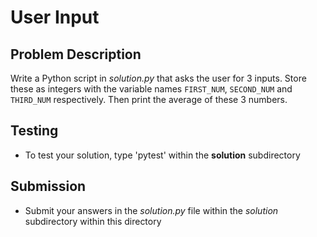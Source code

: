 # User Input

## Problem Description
Write a Python script in *solution.py* that asks the user for 3 inputs. Store these as integers with the variable names `FIRST_NUM`, `SECOND_NUM` and `THIRD_NUM` respectively. Then print the average of these 3 numbers.

## Testing
* To test your solution, type 'pytest' within the **solution** subdirectory

## Submission
* Submit your answers in the *solution.py* file within the *solution* subdirectory within this directory

